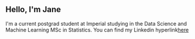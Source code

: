 ## Hello, I'm Jane

I'm a current postgrad student at Imperial studying in the Data Science and Machine Learning MSc in Statistics. You can find my Linkedin hyperlink[here](https://www.linkedin.com/in/jane-manning-772920207/)
